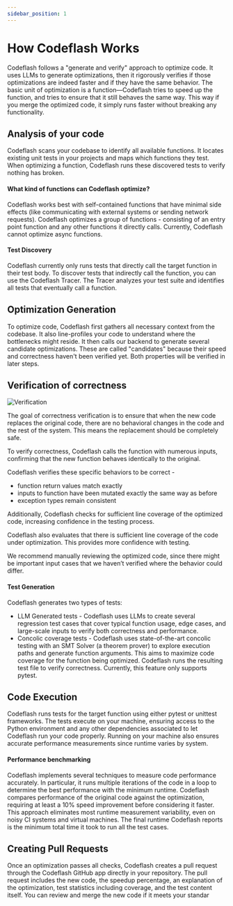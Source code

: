 ```yaml
---
sidebar_position: 1
---
```

# How Codeflash Works

Codeflash follows a "generate and verify" approach to optimize code. It uses LLMs to generate optimizations, then it rigorously verifies if those optimizations are indeed
faster and if they have the same behavior. The basic unit of optimization is a function—Codeflash tries to speed up the function, and tries to ensure that it still behaves the same way. This way if you merge the optimized code, it simply runs faster without breaking any functionality.

## Analysis of your code

Codeflash scans your codebase to identify all available functions. It locates existing unit tests in your projects and maps which functions they test. When optimizing a function, Codeflash runs these discovered tests to verify nothing has broken.

#### What kind of functions can Codeflash optimize?

Codeflash works best with self-contained functions that have minimal side effects (like communicating with external systems or sending network requests). Codeflash optimizes a group of functions - consisting of an entry point function and any other functions it directly calls.
Currently, Codeflash cannot optimize async functions.

#### Test Discovery

Codeflash currently only runs tests that directly call the target function in their test body. To discover tests that indirectly call the function, you can use the Codeflash Tracer. The Tracer analyzes your test suite and identifies all tests that eventually call a function.

## Optimization Generation

To optimize code, Codeflash first gathers all necessary context from the codebase. It also line-profiles your code to understand where the bottlenecks might reside. It then calls our backend to generate several candidate optimizations. These are called "candidates" because their speed and correctness haven't been verified yet. Both properties will be verified in later steps.
## Verification of correctness

![Verification](/img/codeflash_arch_diagram.gif)

The goal of correctness verification is to ensure that when the new code replaces the original code, there are no behavioral changes in the code and the rest of the system. This means the replacement should be completely safe.

To verify correctness, Codeflash calls the function with numerous inputs, confirming that the new function behaves identically to the original.

Codeflash verifies these specific behaviors to be correct -

- function return values match exactly
- inputs to function have been mutated exactly the same way as before
- exception types remain consistent

Additionally, Codeflash checks for sufficient line coverage of the optimized code, increasing confidence in the testing process.

Codeflash also evaluates that there is sufficient line coverage of the code under optimization. This provides more confidence with testing.

We recommend manually reviewing the optimized code, since there might be important input cases that we haven’t verified where the behavior could differ.

#### Test Generation

Codeflash generates two types of tests:

- LLM Generated tests - Codeflash uses LLMs to create several regression test cases that cover typical function usage, edge cases, and large-scale inputs to verify both correctness and performance.
- Concolic coverage tests - Codeflash uses state-of-the-art concolic testing with an SMT Solver (a theorem prover) to explore execution paths and generate function arguments. This aims to maximize code coverage for the function being optimized. Codeflash runs the resulting test file to verify correctness. Currently, this feature only supports pytest.

## Code Execution

Codeflash runs tests for the target function using either pytest or unittest frameworks. The tests execute on your machine, ensuring access to the Python environment and any other dependencies associated to let Codeflash run your code properly. Running on your machine also ensures accurate performance measurements since runtime varies by system.

#### Performance benchmarking

Codeflash implements several techniques to measure code performance accurately. In particular, it runs multiple iterations of the code in a loop to determine the best performance with the minimum runtime. Codeflash compares performance of the original code against the optimization, requiring at least a 10% speed improvement before considering it faster. This approach eliminates most runtime measurement variability, even on noisy CI systems and virtual machines. The final runtime Codeflash reports is the minimum total time it took to run all the test cases.

## Creating Pull Requests

Once an optimization passes all checks, Codeflash creates a pull request through the Codeflash GitHub app directly in your repository. The pull request includes the new code, the speedup percentage, an explanation of the optimization, test statistics including coverage, and the test content itself. You can review and merge the new code if it meets your standar